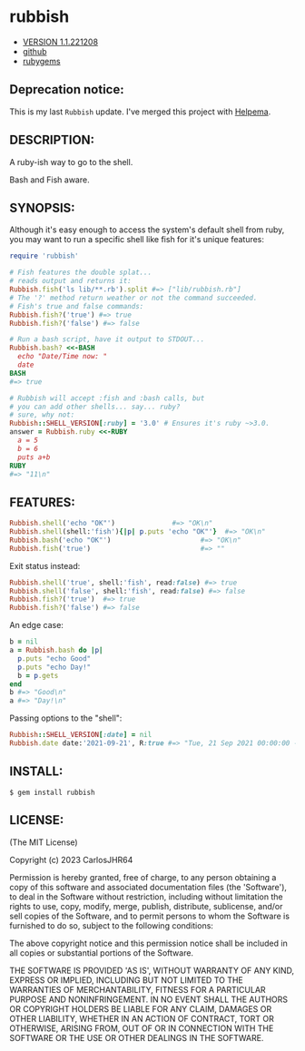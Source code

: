 # rubbish

* [VERSION 1.1.221208](https://github.com/carlosjhr64/rubbish/releases)
* [github](https://www.github.com/carlosjhr64/rubbish)
* [rubygems](https://rubygems.org/gems/rubbish)

## Deprecation notice:

This is my last `Rubbish` update.
I've merged this project with [Helpema](https://www.github.com/carlosjhr64/helpema).

## DESCRIPTION:

A ruby-ish way to go to the shell.

Bash and Fish aware.

## SYNOPSIS:

Although it's easy enough to access the system's default shell from ruby,
you may want to run a specific shell like fish for it's unique features:
```ruby
require 'rubbish'

# Fish features the double splat...
# reads output and returns it:
Rubbish.fish('ls lib/**.rb').split #=> ["lib/rubbish.rb"]
# The '?' method return weather or not the command succeeded.
# Fish's true and false commands:
Rubbish.fish?('true') #=> true
Rubbish.fish?('false') #=> false

# Run a bash script, have it output to STDOUT...
Rubbish.bash? <<-BASH
  echo "Date/Time now: "
  date
BASH
#=> true

# Rubbish will accept :fish and :bash calls, but
# you can add other shells... say... ruby?
# sure, why not:
Rubbish::SHELL_VERSION[:ruby] = '3.0' # Ensures it's ruby ~>3.0.
answer = Rubbish.ruby <<-RUBY
  a = 5
  b = 6
  puts a+b
RUBY
#=> "11\n"
```
## FEATURES:

```ruby
Rubbish.shell('echo "OK"')              #=> "OK\n"
Rubbish.shell(shell:'fish'){|p| p.puts 'echo "OK"'}  #=> "OK\n"
Rubbish.bash('echo "OK"')                      #=> "OK\n"
Rubbish.fish('true')                           #=> ""
```
Exit status instead:
```ruby
Rubbish.shell('true', shell:'fish', read:false) #=> true
Rubbish.shell('false', shell:'fish', read:false) #=> false
Rubbish.fish?('true')  #=> true
Rubbish.fish?('false') #=> false
```
An edge case:
```ruby
b = nil
a = Rubbish.bash do |p|
  p.puts "echo Good"
  p.puts "echo Day!"
  b = p.gets
end
b #=> "Good\n"
a #=> "Day!\n"
```
Passing options to the "shell":
```ruby
Rubbish::SHELL_VERSION[:date] = nil
Rubbish.date date:'2021-09-21', R:true #=> "Tue, 21 Sep 2021 00:00:00 -0700\n"
```
## INSTALL:
```console
$ gem install rubbish
```
## LICENSE:

(The MIT License)

Copyright (c) 2023 CarlosJHR64

Permission is hereby granted, free of charge, to any person obtaining
a copy of this software and associated documentation files (the
'Software'), to deal in the Software without restriction, including
without limitation the rights to use, copy, modify, merge, publish,
distribute, sublicense, and/or sell copies of the Software, and to
permit persons to whom the Software is furnished to do so, subject to
the following conditions:

The above copyright notice and this permission notice shall be
included in all copies or substantial portions of the Software.

THE SOFTWARE IS PROVIDED 'AS IS', WITHOUT WARRANTY OF ANY KIND,
EXPRESS OR IMPLIED, INCLUDING BUT NOT LIMITED TO THE WARRANTIES OF
MERCHANTABILITY, FITNESS FOR A PARTICULAR PURPOSE AND NONINFRINGEMENT.
IN NO EVENT SHALL THE AUTHORS OR COPYRIGHT HOLDERS BE LIABLE FOR ANY
CLAIM, DAMAGES OR OTHER LIABILITY, WHETHER IN AN ACTION OF CONTRACT,
TORT OR OTHERWISE, ARISING FROM, OUT OF OR IN CONNECTION WITH THE
SOFTWARE OR THE USE OR OTHER DEALINGS IN THE SOFTWARE.
